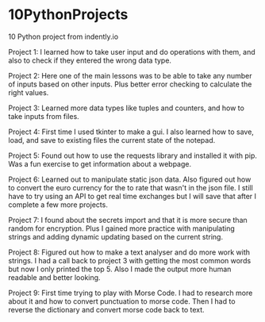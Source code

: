 # 10PythonProjects

10 Python project from indently.io

Project 1:
I learned how to take user input and do operations with them, and also to check if they entered the wrong data type.

Project 2:
Here one of the main lessons was to be able to take any number of inputs based on other inputs. Plus better error checking to calculate the right values.

Project 3:
Learned more data types like tuples and counters, and how to take inputs from files.

Project 4:
First time I used tkinter to make a gui. I also learned how to save, load, and save to existing files the current state of the notepad.

Project 5:
Found out how to use the requests library and installed it with pip. Was a fun exercise to get information about a webpage.

Project 6:
Learned out to manipulate static json data. Also figured out how to convert the euro currency for the to rate that wasn't in the json file. I still have to try using an API to get real time exchanges but I will save that after I complete a few more projects.

Project 7:
I found about the secrets import and that it is more secure than random for encryption. Plus I gained more practice with manipulating strings and adding dynamic updating based on the current string.

Project 8:
Figured out how to make a text analyser and do more work with strings. I had a call back to project 3 with getting the most common words but now I only printed the top 5. Also I made the output more human readable and better looking.

Project 9:
First time trying to play with Morse Code. I had to research more about it and how to convert punctuation to morse code. Then I had to reverse the dictionary and convert morse code back to text.
